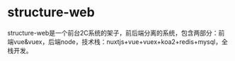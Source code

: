 # structure-web
structure-web是一个前台2C系统的架子，前后端分离的系统，包含两部分：前端vue&amp;vuex，后端node，技术栈：nuxtjs+vue+vuex+koa2+redis+mysql，全栈开发。
